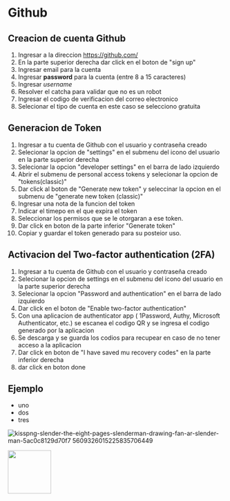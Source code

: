 # Github

## Creacion de cuenta Github

1. Ingresar a la direccion https://github.com/
1. En la parte superior derecha dar click en el boton de "sign up"
1. Ingresar email para la cuenta
1. Ingresar **password** para la cuenta (entre 8 a 15 caracteres)
1. Ingresar *username*
1. Resolver el catcha para validar que no es un robot
1. Ingresar el codigo de verificacion del correo electronico
1. Selecionar el tipo de cuenta en este caso se selecciono gratuita

## Generacion de Token 

1. Ingresar a tu cuenta de Github con el usuario y contraseña creado
2. Selecionar la opcion de "settings" en el submenu del icono del usuario en la parte superior derecha
3. Selecionar la opcion "developer settings" en el barra de lado izquierdo
4. Abrir el submenu de personal access tokens y selecionar la opcion de "tokens(classic)"
5. Dar click al boton de "Generate new token" y seleccinar la opcion en el submenu de "generate new token (classic)"
6. Ingresar una nota de la funcion del token 
7. Indicar el timepo en el que expira el token
8. Seleccionar los permisos que se le otorgaran a ese token.
9. Dar click en boton de la parte inferior "Generate token"
10. Copiar y guardar el token generado para su posteior uso.

## Activacion del Two-factor authentication (2FA)

1. Ingresar a tu cuenta de Github con el usuario y contraseña creado
2. Selecionar la opcion de settings en el submenu del icono del usuario en la parte superior derecha
3. Selecionar la opcion "Password and authentication" en el barra de lado izquierdo
4. Dar click en el boton de "Enable two-factor authentication"
5. Con una aplicacion de authenticator app ( 1Password, Authy, Microsoft Authenticator, etc.) se escanea el codigo QR y se ingresa el codigo generado por la aplicacion
6. Se descarga y se guarda los codios para recupear en caso de no tener acceso a la aplicacion
7. Dar click en boton de "I have saved mu recovery codes" en la parte inferior derecha
8. dar click en boton done

## Ejemplo
- uno
- dos
- tres

![kisspng-slender-the-eight-pages-slenderman-drawing-fan-ar-slender-man-5ac0c8129d70f7 5609326015225835706449](https://user-images.githubusercontent.com/132395666/235972608-90ea1c13-8bd1-4634-ad3b-55cef2003826.png)

<img src="https://user-images.githubusercontent.com/132395666/235972608-90ea1c13-8bd1-4634-ad3b-55cef2003826.png" width="100px" />



